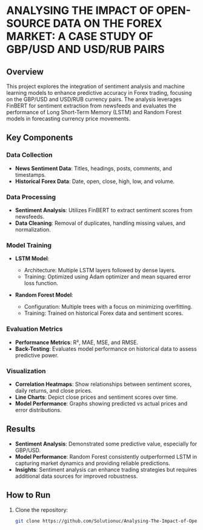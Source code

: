 # ANALYSING THE IMPACT OF OPEN-SOURCE DATA ON THE FOREX MARKET: A CASE STUDY OF GBP/USD AND USD/RUB PAIRS

## Overview

This project explores the integration of sentiment analysis and machine learning models to enhance predictive accuracy in Forex trading, focusing on the GBP/USD and USD/RUB currency pairs. The analysis leverages FinBERT for sentiment extraction from newsfeeds and evaluates the performance of Long Short-Term Memory (LSTM) and Random Forest models in forecasting currency price movements.

## Key Components

### Data Collection

- **News Sentiment Data**: Titles, headings, posts, comments, and timestamps.
- **Historical Forex Data**: Date, open, close, high, low, and volume.

### Data Processing

- **Sentiment Analysis**: Utilizes FinBERT to extract sentiment scores from newsfeeds.
- **Data Cleaning**: Removal of duplicates, handling missing values, and normalization.

### Model Training

- **LSTM Model**: 
  - Architecture: Multiple LSTM layers followed by dense layers.
  - Training: Optimized using Adam optimizer and mean squared error loss function.

- **Random Forest Model**: 
  - Configuration: Multiple trees with a focus on minimizing overfitting.
  - Training: Trained on historical Forex data and sentiment scores.

### Evaluation Metrics

- **Performance Metrics**: R², MAE, MSE, and RMSE.
- **Back-Testing**: Evaluates model performance on historical data to assess predictive power.

### Visualization

- **Correlation Heatmaps**: Show relationships between sentiment scores, daily returns, and close prices.
- **Line Charts**: Depict close prices and sentiment scores over time.
- **Model Performance**: Graphs showing predicted vs actual prices and error distributions.

## Results

- **Sentiment Analysis**: Demonstrated some predictive value, especially for GBP/USD.
- **Model Performance**: Random Forest consistently outperformed LSTM in capturing market dynamics and providing reliable predictions.
- **Insights**: Sentiment analysis can enhance trading strategies but requires additional data sources for improved robustness.

## How to Run

1. Clone the repository:
   ```bash
   git clone https://github.com/Solutionuc/Analysing-The-Impact-of-Open-Source-Data-In-The-Forex-Market.git

